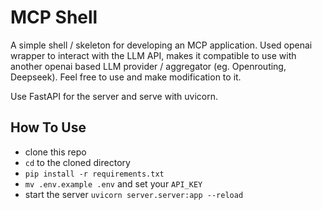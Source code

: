 # MCP Shell

A simple shell / skeleton for developing an MCP application. Used openai wrapper to interact with the LLM API, makes it compatible to use with another openai based LLM provider / aggregator (eg. Openrouting, Deepseek). Feel free to use and make modification to it.

Use FastAPI for the server and serve with uvicorn.

## How To Use
- clone this repo
- `cd` to the cloned directory
- ```pip install -r requirements.txt```
- `mv .env.example .env` and set your `API_KEY`
- start the server ```uvicorn server.server:app --reload```